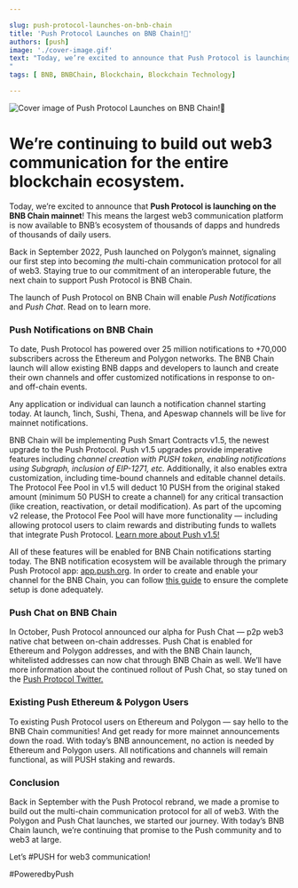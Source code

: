 ```yaml
---

slug: push-protocol-launches-on-bnb-chain
title: 'Push Protocol Launches on BNB Chain!💛'
authors: [push]
image: './cover-image.gif'
text: "Today, we’re excited to announce that Push Protocol is launching on the BNB Chain mainnets! This means the largest web3 communication platform is now available to BNB’s ecosystem of thousands of dapps and hundreds of thousands of daily users.
"
tags: [ BNB, BNBChain, Blockchain, Blockchain Technology]

---
```

![Cover image of Push Protocol Launches on BNB Chain!💛](./cover-image.gif)
<!--truncate-->

<!--customheaderpoint-->
# We’re continuing to build out web3 communication for the entire blockchain ecosystem.


Today, we’re excited to announce that <b>Push Protocol is launching on the BNB Chain mainnet</b>! This means the largest web3 communication platform is now available to BNB’s ecosystem of thousands of dapps and hundreds of thousands of daily users.


Back in September 2022, Push launched on Polygon’s mainnet, signaling our first step into becoming <i>the</i> multi-chain communication protocol for all of web3. Staying true to our commitment of an interoperable future, the next chain to support Push Protocol is BNB Chain.

The launch of Push Protocol on BNB Chain will enable <i>Push Notifications</i> and <i>Push Chat</i>. Read on to learn more.

###  Push Notifications on BNB Chain
To date, Push Protocol has powered over 25 million notifications to +70,000 subscribers across the Ethereum and Polygon networks. The BNB Chain launch will allow existing BNB dapps and developers to launch and create their own channels and offer customized notifications in response to on- and off-chain events.

Any application or individual can launch a notification channel starting today. At launch, 1inch, Sushi, Thena, and Apeswap channels will be live for mainnet notifications.

BNB Chain will be implementing Push Smart Contracts v1.5, the newest upgrade to the Push Protocol. Push v1.5 upgrades provide imperative features including <i>channel creation with PUSH token, enabling notifications using Subgraph, inclusion of EIP-1271, etc.</i> Additionally, it also enables extra customization, including time-bound channels and editable channel details. The Protocol Fee Pool in v1.5 will deduct 10 PUSH from the original staked amount (minimum 50 PUSH to create a channel) for any critical transaction (like creation, reactivation, or detail modification). As part of the upcoming v2 release, the Protocol Fee Pool will have more functionality — including allowing protocol users to claim rewards and distributing funds to wallets that integrate Push Protocol. [Learn more about Push v1.5!](https://medium.com/push-protocol/introducing-push-protocol-v1-5-80eb39b55424)

All of these features will be enabled for BNB Chain notifications starting today. The BNB notification ecosystem will be available through the primary Push Protocol app: [app.push.org](http://app.push.org/). In order to create and enable your channel for the BNB Chain, you can follow [this guide](https://docs.push.org/developers/developer-guides/create-your-notif-channel/enabling-channel-on-other-chains/binance-smart-chain-channel-setup) to ensure the complete setup is done adequately.

### Push Chat on BNB Chain
In October, Push Protocol announced our alpha for Push Chat — p2p web3 native chat between on-chain addresses. Push Chat is enabled for Ethereum and Polygon addresses, and with the BNB Chain launch, whitelisted addresses can now chat through BNB Chain as well. We’ll have more information about the continued rollout of Push Chat, so stay tuned on the [Push Protocol Twitter.](https://twitter.com/pushprotocol)

### Existing Push Ethereum & Polygon Users
To existing Push Protocol users on Ethereum and Polygon — say hello to the BNB Chain communities! And get ready for more mainnet announcements down the road. With today’s BNB announcement, no action is needed by Ethereum and Polygon users. All notifications and channels will remain functional, as will PUSH staking and rewards.

### Conclusion
Back in September with the Push Protocol rebrand, we made a promise to build out the multi-chain communication protocol for all of web3. With the Polygon and Push Chat launches, we started our journey. With today’s BNB Chain launch, we’re continuing that promise to the Push community and to web3 at large.

Let’s #PUSH for web3 communication!

#PoweredbyPush



